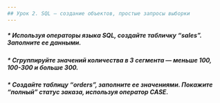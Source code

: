 ```yaml
---
## Урок 2. SQL – создание объектов, простые запросы выборки
---
```

##### * _Используя операторы языка SQL, создайте табличку “sales”. Заполните ее данными._
##### * _Сгруппируйте значений количества в 3 сегмента — меньше 100, 100-300 и больше 300._
##### * _Создайте таблицу “orders”, заполните ее значениями. Покажите “полный” статус заказа, используя оператор CASE._

